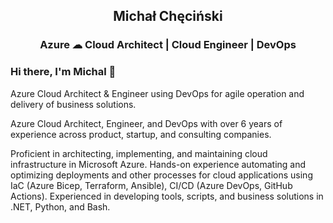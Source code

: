<h2 align="center">Michał Chęciński</h1>
<h3 align="center">Azure ☁ Cloud Architect | Cloud Engineer | DevOps</h2>

### Hi there, I'm Michal 👋

Azure Cloud Architect & Engineer using DevOps for agile operation and delivery of business solutions.

Azure Cloud Architect, Engineer, and DevOps with over 6 years of experience across product, startup, and consulting companies.

Proficient in architecting, implementing, and maintaining cloud infrastructure in Microsoft Azure. Hands-on experience automating and optimizing deployments and other processes for cloud applications using IaC (Azure Bicep, Terraform, Ansible), CI/CD (Azure DevOps, GitHub Actions). Experienced in developing tools, scripts, and business solutions in .NET, Python, and Bash.
